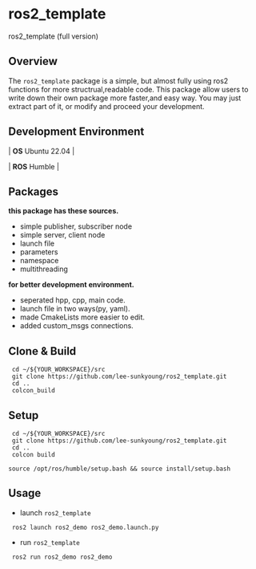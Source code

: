 # ros2_template
ros2_template (full version)

## Overview
The `ros2_template` package is a simple, but almost fully using ros2 functions for more structrual,readable code. 
This package allow users to write down their own package more faster,and easy way.
You may just extract part of it, or modify and proceed your development.

## Development Environment
| **OS** Ubuntu 22.04 |

| **ROS** Humble |

## Packages
 **this package has these sources.**
 
- simple publisher, subscriber node
- simple server, client node
- launch file
- parameters
- namespace
- multithreading



**for better development environment.**

- seperated hpp, cpp, main code.
- launch file in two ways(py, yaml).
- made CmakeLists more easier to edit.
- added custom_msgs connections.

## Clone & Build
```shell
 cd ~/${YOUR_WORKSPACE}/src
 git clone https://github.com/lee-sunkyoung/ros2_template.git
 cd ..
 colcon_build
```
## Setup
```shell
 cd ~/${YOUR_WORKSPACE}/src
 git clone https://github.com/lee-sunkyoung/ros2_template.git
 cd ..
 colcon build
```

```shell
source /opt/ros/humble/setup.bash && source install/setup.bash
```

## Usage 
- launch `ros2_template`
```shell
 ros2 launch ros2_demo ros2_demo.launch.py
```

- run `ros2_template`
```shell
 ros2 run ros2_demo ros2_demo
```
